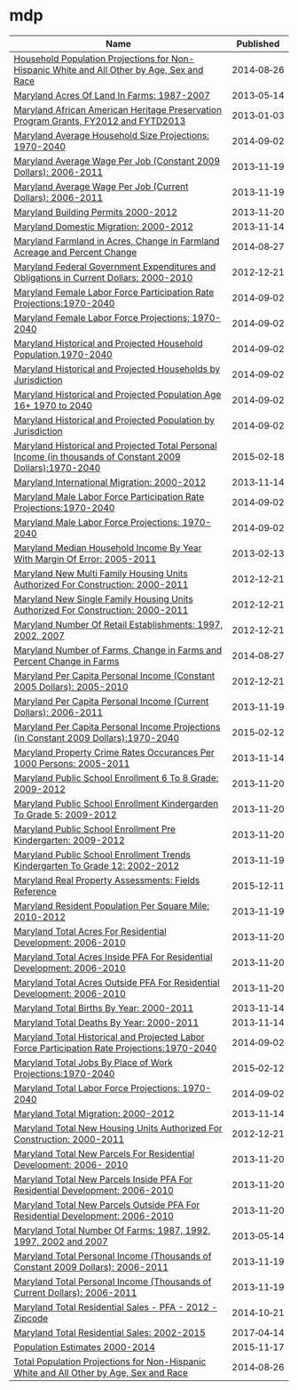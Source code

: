 # mdp

Name | Published
---- | ---------
[Household Population Projections for Non-Hispanic White and All Other by Age, Sex and Race](../datasets/2n4q-ikbx.md) | 2014&#x2011;08&#x2011;26
[Maryland Acres Of Land In Farms: 1987-2007](../datasets/avw9-p253.md) | 2013&#x2011;05&#x2011;14
[Maryland African American Heritage Preservation Program Grants, FY2012 and FYTD2013](../datasets/msef-4ywk.md) | 2013&#x2011;01&#x2011;03
[Maryland Average Household Size Projections: 1970-2040](../datasets/amgh-v39p.md) | 2014&#x2011;09&#x2011;02
[Maryland Average Wage Per Job (Constant 2009 Dollars): 2006-2011](../datasets/s5ct-e4qp.md) | 2013&#x2011;11&#x2011;19
[Maryland Average Wage Per Job (Current Dollars): 2006-2011](../datasets/mk5a-nf44.md) | 2013&#x2011;11&#x2011;19
[Maryland Building Permits 2000-2012](../datasets/sfr7-abnt.md) | 2013&#x2011;11&#x2011;20
[Maryland Domestic Migration: 2000-2012](../datasets/gz2b-fvs6.md) | 2013&#x2011;11&#x2011;14
[Maryland Farmland in Acres, Change in Farmland Acreage and Percent Change](../datasets/xwfr-g3qg.md) | 2014&#x2011;08&#x2011;27
[Maryland Federal Government Expenditures and Obligations in Current Dollars: 2000-2010](../datasets/2qau-gexw.md) | 2012&#x2011;12&#x2011;21
[Maryland Female Labor Force Participation Rate Projections:1970-2040](../datasets/kczs-sg75.md) | 2014&#x2011;09&#x2011;02
[Maryland Female Labor Force Projections: 1970-2040](../datasets/athe-5ucu.md) | 2014&#x2011;09&#x2011;02
[Maryland Historical and Projected Household Population,1970-2040](../datasets/fbii-ubkr.md) | 2014&#x2011;09&#x2011;02
[Maryland Historical and Projected Households by Jurisdiction](../datasets/7wje-bxqb.md) | 2014&#x2011;09&#x2011;02
[Maryland Historical and Projected Population Age 16+ 1970 to 2040](../datasets/7v47-92fa.md) | 2014&#x2011;09&#x2011;02
[Maryland Historical and Projected Population by Jurisdiction](../datasets/nnwx-dpqi.md) | 2014&#x2011;09&#x2011;02
[Maryland Historical and Projected Total Personal Income (in thousands of Constant 2009 Dollars):1970-2040](../datasets/yu6n-fkf7.md) | 2015&#x2011;02&#x2011;18
[Maryland International Migration: 2000-2012](../datasets/hq27-cfrc.md) | 2013&#x2011;11&#x2011;14
[Maryland Male Labor Force Participation Rate Projections:1970-2040](../datasets/8eyx-q5q3.md) | 2014&#x2011;09&#x2011;02
[Maryland Male Labor Force Projections: 1970-2040](../datasets/mrce-5khr.md) | 2014&#x2011;09&#x2011;02
[Maryland Median Household Income By Year With Margin Of Error: 2005-2011](../datasets/bvk4-qsxs.md) | 2013&#x2011;02&#x2011;13
[Maryland New Multi Family Housing Units Authorized For Construction: 2000-2011](../datasets/pz3y-chyn.md) | 2012&#x2011;12&#x2011;21
[Maryland New Single Family Housing Units Authorized For Construction: 2000-2011](../datasets/4br4-qbf4.md) | 2012&#x2011;12&#x2011;21
[Maryland Number Of Retail Establishments: 1997, 2002, 2007](../datasets/4ad6-9yvy.md) | 2012&#x2011;12&#x2011;21
[Maryland Number of Farms, Change in Farms and Percent Change in Farms](../datasets/ewiz-p5uf.md) | 2014&#x2011;08&#x2011;27
[Maryland Per Capita Personal Income (Constant 2005 Dollars): 2005-2010](../datasets/q4mi-9fr9.md) | 2012&#x2011;12&#x2011;21
[Maryland Per Capita Personal Income (Current Dollars): 2006-2011](../datasets/nv7y-8663.md) | 2013&#x2011;11&#x2011;19
[Maryland Per Capita Personal Income Projections (in Constant 2009 Dollars):1970-2040](../datasets/p5hr-8uyb.md) | 2015&#x2011;02&#x2011;12
[Maryland Property Crime Rates Occurances Per 1000 Persons: 2005-2011](../datasets/7ks4-3r3s.md) | 2013&#x2011;11&#x2011;14
[Maryland Public School Enrollment 6 To 8 Grade: 2009-2012](../datasets/735b-6z7v.md) | 2013&#x2011;11&#x2011;20
[Maryland Public School Enrollment Kindergarden To Grade 5: 2009-2012](../datasets/ukpb-6rr9.md) | 2013&#x2011;11&#x2011;20
[Maryland Public School Enrollment Pre Kindergarten: 2009-2012](../datasets/9jgx-6epr.md) | 2013&#x2011;11&#x2011;20
[Maryland Public School Enrollment Trends Kindergarten To Grade 12: 2002-2012](../datasets/wwk3-j4pg.md) | 2013&#x2011;11&#x2011;19
[Maryland Real Property Assessments: Fields Reference](../datasets/w8th-47fz.md) | 2015&#x2011;12&#x2011;11
[Maryland Resident Population Per Square Mile: 2010-2012](../datasets/key9-38wi.md) | 2013&#x2011;11&#x2011;19
[Maryland Total Acres For Residential Development: 2006-2010](../datasets/p4s2-mc7r.md) | 2013&#x2011;11&#x2011;20
[Maryland Total Acres Inside PFA For Residential Development: 2006-2010](../datasets/f3qh-wtyk.md) | 2013&#x2011;11&#x2011;20
[Maryland Total Acres Outside PFA For Residential Development: 2006-2010](../datasets/hm86-3au5.md) | 2013&#x2011;11&#x2011;20
[Maryland Total Births By Year: 2000-2011](../datasets/vavn-j725.md) | 2013&#x2011;11&#x2011;14
[Maryland Total Deaths By Year: 2000-2011](../datasets/jadi-9c9a.md) | 2013&#x2011;11&#x2011;14
[Maryland Total Historical and Projected Labor Force Participation Rate Projections:1970-2040](../datasets/t7i8-58dx.md) | 2014&#x2011;09&#x2011;02
[Maryland Total Jobs By Place of Work Projections:1970-2040](../datasets/u5my-pdap.md) | 2015&#x2011;02&#x2011;12
[Maryland Total Labor Force Projections: 1970-2040](../datasets/fu9m-u32s.md) | 2014&#x2011;09&#x2011;02
[Maryland Total Migration: 2000-2012](../datasets/3hb2-c6rg.md) | 2013&#x2011;11&#x2011;14
[Maryland Total New Housing Units Authorized For Construction: 2000-2011](../datasets/c7z9-v9mr.md) | 2012&#x2011;12&#x2011;21
[Maryland Total New Parcels For Residential Development: 2006- 2010](../datasets/6umw-84d2.md) | 2013&#x2011;11&#x2011;20
[Maryland Total New Parcels Inside PFA For Residential Development: 2006-2010](../datasets/gbgn-2wu5.md) | 2013&#x2011;11&#x2011;20
[Maryland Total New Parcels Outside PFA For Residential Development: 2006-2010](../datasets/afh5-ag7t.md) | 2013&#x2011;11&#x2011;20
[Maryland Total Number Of Farms: 1987, 1992, 1997, 2002 and 2007](../datasets/xekf-g3h9.md) | 2013&#x2011;05&#x2011;14
[Maryland Total Personal Income (Thousands of Constant 2009 Dollars): 2006-2011](../datasets/4dhw-3gak.md) | 2013&#x2011;11&#x2011;19
[Maryland Total Personal Income (Thousands of Current Dollars): 2006-2011](../datasets/m4dq-89ja.md) | 2013&#x2011;11&#x2011;19
[Maryland Total Residential Sales - PFA - 2012 - Zipcode](../datasets/ag7x-nwtv.md) | 2014&#x2011;10&#x2011;21
[Maryland Total Residential Sales: 2002-2015](../datasets/2vre-ahnq.md) | 2017&#x2011;04&#x2011;14
[Population Estimates 2000-2014](../datasets/7dvm-92bt.md) | 2015&#x2011;11&#x2011;17
[Total Population Projections for Non-Hispanic White and All Other by Age, Sex and Race](../datasets/5zc8-s5s9.md) | 2014&#x2011;08&#x2011;26


